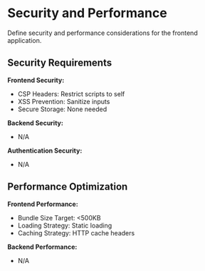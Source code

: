 # Security and Performance

Define security and performance considerations for the frontend application.

## Security Requirements

**Frontend Security:**
- CSP Headers: Restrict scripts to self
- XSS Prevention: Sanitize inputs
- Secure Storage: None needed

**Backend Security:**
- N/A

**Authentication Security:**
- N/A

## Performance Optimization

**Frontend Performance:**
- Bundle Size Target: <500KB
- Loading Strategy: Static loading
- Caching Strategy: HTTP cache headers

**Backend Performance:**
- N/A
